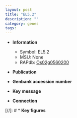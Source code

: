```yaml
---
layout: post
title: "EL5.2"
description: ""
category: genes
tags: 
---
```


* **Information**  
    + Symbol: EL5.2  
    + MSU: None  
    + RAPdb: [Os02g0560200](https://rapdb.dna.affrc.go.jp/locus/?name=Os02g0560200)  

* **Publication**  

* **Genbank accession number**  

* **Key message**  

* **Connection**  

[//]: # * **Key figures**  


